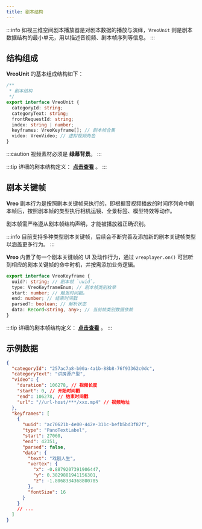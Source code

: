 ```yaml
---
title: 剧本结构
---
```


:::info
如视三维空间剧本播放器是对剧本数据的播放与演绎，`VreoUnit` 则是剧本数据结构的最小单元，用以描述音视频、剧本帧序列等信息。
:::

## 结构组成

**VreoUnit** 的基本组成结构如下：

```ts title="剧本结构"
/**
 * 剧本结构
 */
export interface VreoUnit {
  categoryId: string;
  categoryText: string;
  frontRequestId: string;
  index: string | number;
  keyframes: VreoKeyframe[]; // 剧本帧合集
  video: VreoVideo; // 虚拟视频角色
}
```

:::caution
视频素材必须是 **绿幕背景**。
:::

:::tip
详细的剧本结构定义： **[点击查看](https://unpkg.com/@realsee/vreo@0.2.0-alpha.10/docs/interfaces/Player.VreoUnit.html)** 。
:::

## 剧本关键帧

**Vreo** 剧本行为是按照剧本关键帧来执行的，即根据音视频播放的时间序列命中剧本帧后，按照剧本帧的类型执行相机运镜、全景标签、模型特效等动作。

剧本帧需严格遵从剧本帧结构声明，才能被播放器正确识别。

:::info
目前支持多种类型剧本关键帧，后续会不断完善及添加新的剧本关键帧类型以涵盖更多行为。
:::

**Vreo** 内置了每一个剧本关键帧的 UI 及动作行为，通过 `vreoplayer.on()` 可监听到相应的剧本关键帧的命中时机，并按需添加业务逻辑。

```ts title="剧本帧结构声明"
export interface VreoKeyframe {
  uuid?: string; // 剧本帧 `uuid`。
  type: VreoKeyframeEnum; // 剧本帧类别枚举
  start: number; // 触发时间戳。
  end: number; // 结束时间戳
  parsed?: boolean; // 解析状态
  data: Record<string, any>; // 当前帧类别数据依赖
}
```

:::tip
详细的剧本帧结构定义： **[点击查看](https://unpkg.com/@realsee/vreo@0.2.0-alpha.10/docs/interfaces/Player.VreoKeyframe.html)** 。
:::

## 示例数据

```json title="VreoUnit数据样例"
{
  "categoryId": "257ac7a8-b00a-4a1b-88b8-76f93362c0dc",
  "categoryText": "讲房源户型",
  "video": {
    "duration": 106278, // 视频长度
    "start": 0, // 开始时间戳
    "end": 106278, // 结束时间戳
    "url": "//url-host/***/xxx.mp4" // 视频地址
  },
  "keyframes": [
    {
      "uuid": "ac70621b-4e00-442e-311c-befb5bd3f87f",
      "type": "PanoTextLabel",
      "start": 27060,
      "end": 42351,
      "parsed": false,
      "data": {
        "text": "戏剧人生",
        "vertex": {
          "x": -0.8879207391906447,
          "y": 0.3829881941156301,
          "z": -1.8068334368800785
        },
        "fontSize": 16
      }
    }
    // ...
  ]
}
```
